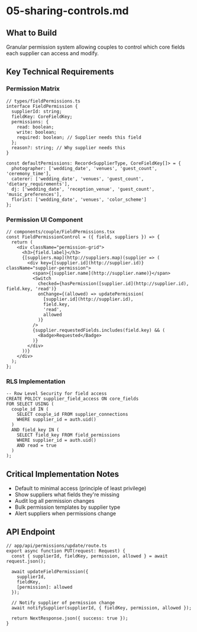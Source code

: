 # 05-sharing-controls.md

## What to Build

Granular permission system allowing couples to control which core fields each supplier can access and modify.

## Key Technical Requirements

### Permission Matrix

```
// types/fieldPermissions.ts
interface FieldPermission {
  supplierId: string;
  fieldKey: CoreFieldKey;
  permissions: {
    read: boolean;
    write: boolean;
    required: boolean; // Supplier needs this field
  };
  reason?: string; // Why supplier needs this
}

const defaultPermissions: Record<SupplierType, CoreFieldKey[]> = {
  photographer: ['wedding_date', 'venues', 'guest_count', 'ceremony_time'],
  caterer: ['wedding_date', 'venues', 'guest_count', 'dietary_requirements'],
  dj: ['wedding_date', 'reception_venue', 'guest_count', 'music_preferences'],
  florist: ['wedding_date', 'venues', 'color_scheme']
};
```

### Permission UI Component

```
// components/couple/FieldPermissions.tsx
const FieldPermissionControl = ({ field, suppliers }) => {
  return (
    <div className="permission-grid">
      <h3>{field.label}</h3>
      {[suppliers.map](http://suppliers.map)(supplier => (
        <div key={[supplier.id](http://supplier.id)} className="supplier-permission">
          <span>{[supplier.name](http://supplier.name)}</span>
          <Switch 
            checked={hasPermission([supplier.id](http://supplier.id), field.key, 'read')}
            onChange={(allowed) => updatePermission(
              [supplier.id](http://supplier.id), 
              field.key, 
              'read', 
              allowed
            )}
          />
          {supplier.requestedFields.includes(field.key) && (
            <Badge>Requested</Badge>
          )}
        </div>
      ))}
    </div>
  );
};
```

### RLS Implementation

```
-- Row Level Security for field access
CREATE POLICY supplier_field_access ON core_fields
FOR SELECT USING (
  couple_id IN (
    SELECT couple_id FROM supplier_connections
    WHERE supplier_id = auth.uid()
  )
  AND field_key IN (
    SELECT field_key FROM field_permissions
    WHERE supplier_id = auth.uid()
    AND read = true
  )
);
```

## Critical Implementation Notes

- Default to minimal access (principle of least privilege)
- Show suppliers what fields they're missing
- Audit log all permission changes
- Bulk permission templates by supplier type
- Alert suppliers when permissions change

## API Endpoint

```
// app/api/permissions/update/route.ts
export async function PUT(request: Request) {
  const { supplierId, fieldKey, permission, allowed } = await request.json();
  
  await updateFieldPermission({
    supplierId,
    fieldKey,
    [permission]: allowed
  });
  
  // Notify supplier of permission change
  await notifySupplier(supplierId, { fieldKey, permission, allowed });
  
  return NextResponse.json({ success: true });
}
```